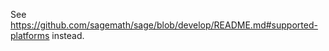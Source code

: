 
See <a href="https://github.com/sagemath/sage/blob/develop/README.md#supported-platforms">https://github.com/sagemath/sage/blob/develop/README.md#supported-platforms</a> instead. 

